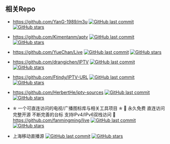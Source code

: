 ## 相关Repo

+ https://github.com/YanG-1989/m3u [![GitHub last commit](https://img.shields.io/github/last-commit/YanG-1989/m3u.svg)](https://github.com/YanG-1989/m3u) [![GitHub stars](https://img.shields.io/github/stars/YanG-1989/m3u.svg?style=social)](https://github.com/YanG-1989/m3u)

+ https://github.com/Kimentanm/aptv [![GitHub last commit](https://img.shields.io/github/last-commit/Kimentanm/aptv.svg)](https://github.com/Kimentanm/aptv) [![GitHub stars](https://img.shields.io/github/stars/Kimentanm/aptv.svg?style=social)](https://github.com/Kimentanm/aptv)

+ https://github.com/YueChan/Live [![GitHub last commit](https://img.shields.io/github/last-commit/YueChan/Live.svg)](https://github.com/YueChan/Live) [![GitHub stars](https://img.shields.io/github/stars/YueChan/Live.svg?style=social)](https://github.com/YueChan/Live)

+ https://github.com/drangjchen/IPTV [![GitHub last commit](https://img.shields.io/github/last-commit/drangjchen/IPTV.svg)](https://github.com/drangjchen/IPTV) [![GitHub stars](https://img.shields.io/github/stars/drangjchen/IPTV.svg?style=social)](https://github.com/drangjchen/IPTV)

+ https://github.com/Ftindy/IPTV-URL [![GitHub last commit](https://img.shields.io/github/last-commit/Ftindy/IPTV-URL.svg)](https://github.com/Ftindy/IPTV-URL) [![GitHub stars](https://img.shields.io/github/stars/Ftindy/IPTV-URL.svg?style=social)](https://github.com/Ftindy/IPTV-URL)

+ https://github.com/HerbertHe/iptv-sources [![GitHub last commit](https://img.shields.io/github/last-commit/HerbertHe/iptv-sources.svg)](https://github.com/HerbertHe/iptv-sources) [![GitHub stars](https://img.shields.io/github/stars/HerbertHe/iptv-sources.svg?style=social)](https://github.com/HerbertHe/iptv-sources)

+  ✯ 一个可直连访问的电视/广播图标库与相关工具项目 ✯ 🔕 永久免费 直连访问 完整开源 不断完善的台标 支持IPv4/IPv6双栈访问 🔕 
https://github.com/fanmingming/live [![GitHub last commit](https://img.shields.io/github/last-commit/fanmingming/live.svg)](https://github.com/fanmingming/live) [![GitHub stars](https://img.shields.io/github/stars/fanmingming/live.svg?style=social)](https://github.com/fanmingming/live)

+ 上海移动直播源 [![GitHub last commit](https://img.shields.io/github/last-commit/jiangyiqi99/IPTV_SHCMCC.svg)](https://github.com/jiangyiqi99/IPTV_SHCMCC) [![GitHub stars](https://img.shields.io/github/stars/jiangyiqi99/IPTV_SHCMCC.svg?style=social)](https://github.com/jiangyiqi99/IPTV_SHCMCC)

